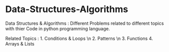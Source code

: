 # Data-Structures-Algorithms
Data Structures &amp; Algorithms : Different Problems related to different topics with thier Code in python programming language.

Related Topics :  1. Conditions & Loops \n
                  2. Patterns \n
                  3. Functions
                  4. Arrays & Lists
